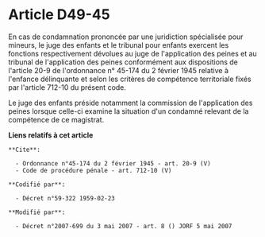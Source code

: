 # Article D49-45

En cas de condamnation prononcée par une juridiction spécialisée pour mineurs, le juge des enfants et le tribunal pour
enfants exercent les fonctions respectivement dévolues au juge de l'application des peines et au tribunal de l'application
des peines conformément aux dispositions de l'article 20-9 de l'ordonnance n° 45-174 du 2 février 1945 relative à l'enfance
délinquante et selon les critères de compétence territoriale fixés par l'article 712-10 du présent code. 

Le juge des enfants préside notamment la commission de l'application des peines lorsque celle-ci examine la situation d'un
condamné relevant de la compétence de ce magistrat.

**Liens relatifs à cet article**

	**Cite**:

	  - Ordonnance n°45-174 du 2 février 1945 - art. 20-9 (V)
	  - Code de procédure pénale - art. 712-10 (V)

	**Codifié par**:

	  - Décret n°59-322 1959-02-23

	**Modifié par**:

	  - Décret n°2007-699 du 3 mai 2007 - art. 8 () JORF 5 mai 2007

